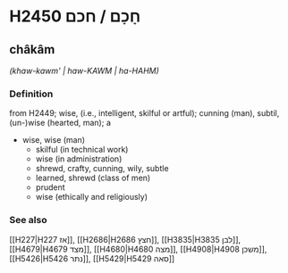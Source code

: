 # H2450 חָכָם / חכם

## châkâm

_(khaw-kawm' | haw-KAWM | ha-HAHM)_

### Definition

from H2449; wise, (i.e., intelligent, skilful or artful); cunning (man), subtil, (un-)wise (hearted, man); a

- wise, wise (man)
  - skilful (in technical work)
  - wise (in administration)
  - shrewd, crafty, cunning, wily, subtle
  - learned, shrewd (class of men)
  - prudent
  - wise (ethically and religiously)

### See also

[[H227|H227 אז]], [[H2686|H2686 חצץ]], [[H3835|H3835 לבן]], [[H4679|H4679 מצד]], [[H4680|H4680 מצה]], [[H4908|H4908 משכן]], [[H5426|H5426 נתר]], [[H5429|H5429 סאה]]
